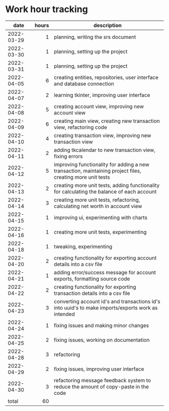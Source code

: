 # Work hour tracking

| date       | hours  | description                                                                                               |
| ---------- | -----: | --------------------------------------------------------------------------------------------------------- |
| 2022-03-29 |      1 | planning, writing the srs document                                                                        |
| 2022-03-30 |      1 | planning, setting up the project                                                                          |
| 2022-03-31 |      1 | planning, setting up the project                                                                          |
| 2022-04-05 |      6 | creating entities, repositories, user interface and database connection                                   |
| 2022-04-07 |      2 | learning tkinter, improving user interface                                                                |
| 2022-04-08 |      5 | creating account view, improving new account view                                                         |
| 2022-04-09 |      6 | creating main view, creating new transaction view, refactoring code                                       |
| 2022-04-10 |      4 | creating transaction view, improving new transaction view                                                 |
| 2022-04-11 |      2 | adding tkcalendar to new transaction view, fixing errors                                                  |
| 2022-04-12 |      5 | improving functionality for adding a new transaction, maintaining project files, creating more unit tests |
| 2022-04-13 |      2 | creating more unit tests, adding functionality for calculating the balance of each account                |
| 2022-04-14 |      3 | creating more unit tests, refactoring, calculating net worth in account view                              |
| 2022-04-15 |      1 | improving ui, experimenting with charts                                                                   |
| 2022-04-16 |      1 | creating more unit tests, experimenting                                                                   |
| 2022-04-18 |      1 | tweaking, experimenting                                                                                   |
| 2022-04-20 |      2 | creating functionality for exporting account details into a csv file                                      |
| 2022-04-21 |      1 | adding error/success message for account exports, formatting source code                                  |
| 2022-04-22 |      2 | creating functionality for exporting transaction details into a csv file                                  |
| 2022-04-23 |      3 | converting account id's and transactions id's into uuid's to make imports/exports work as intended        |
| 2022-04-24 |      1 | fixing issues and making minor changes                                                                    |
| 2022-04-25 |      2 | fixing issues, working on documentation                                                                   |
| 2022-04-28 |      3 | refactoring                                                                                               |
| 2022-04-29 |      2 | fixing issues, improving user interface                                                                   |
| 2022-04-30 |      3 | refactoring message feedback system to reduce the amount of copy-paste in the code                        |
| total      |     60 |                                                                                                           |

